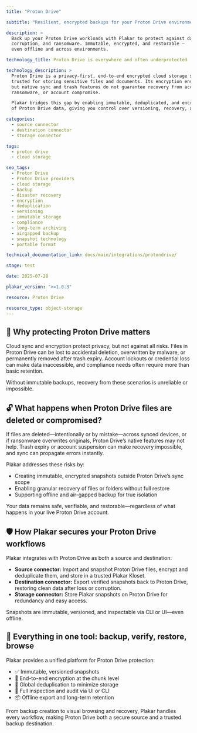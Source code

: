 ```yaml
---
title: "Proton Drive"

subtitle: "Resilient, encrypted backups for your Proton Drive environment"

description: >
  Back up your Proton Drive workloads with Plakar to protect against data loss,
  corruption, and ransomware. Immutable, encrypted, and restorable —
  even offline and across environments.

technology_title: Proton Drive is everywhere and often underprotected

technology_description: >
  Proton Drive is a privacy-first, end-to-end encrypted cloud storage service from Proton,
  trusted for storing sensitive files and documents. Its encryption ensures privacy,
  but native sync and trash features do not guarantee recovery from accidental deletion,
  ransomware, or account compromise.

  Plakar bridges this gap by enabling immutable, deduplicated, and encrypted backups
  of Proton Drive data, giving you control over versioning, recovery, and compliance.

categories:
  - source connector
  - destination connector
  - storage connector

tags:
  - proton drive
  - cloud storage

seo_tags:
  - Proton Drive
  - Proton Drive providers
  - cloud storage
  - backup
  - disaster recovery
  - encryption
  - deduplication
  - versioning
  - immutable storage
  - compliance
  - long-term archiving
  - airgapped backup
  - snapshot technology
  - portable format

technical_documentation_link: docs/main/integrations/protondrive/

stage: test

date: 2025-07-28

plakar_version: ">=1.0.3"

resource: Proton Drive

resource_type: object-storage
---
```


## 🧠 Why protecting Proton Drive matters

Cloud sync and encryption protect privacy, but not against all risks. Files in Proton Drive can be lost to accidental deletion, overwritten by malware, or permanently removed after trash expiry. Account lockouts or credential loss can make data inaccessible, and compliance needs often require more than basic retention.

Without immutable backups, recovery from these scenarios is unreliable or impossible.

## 🔓 What happens when Proton Drive files are deleted or compromised?

If files are deleted—intentionally or by mistake—across synced devices, or if ransomware overwrites originals, Proton Drive’s native features may not help. Trash expiry or account suspension can make recovery impossible, and sync can propagate errors instantly.

Plakar addresses these risks by:

- Creating immutable, encrypted snapshots outside Proton Drive’s sync scope
- Enabling granular recovery of files or folders without full restore
- Supporting offline and air-gapped backup for true isolation

Your data remains safe, verifiable, and restorable—regardless of what happens in your live Proton Drive account.

## 🛡️ How Plakar secures your Proton Drive workflows

Plakar integrates with Proton Drive as both a source and destination:

- **Source connector:** Import and snapshot Proton Drive files, encrypt and deduplicate them, and store in a trusted Plakar Kloset.
- **Destination connector:** Export verified snapshots back to Proton Drive, restoring clean data after loss or corruption.
- **Storage connector:** Store Plakar snapshots on Proton Drive for redundancy and easy access.

Snapshots are immutable, versioned, and inspectable via CLI or UI—even offline.

## 🧰 Everything in one tool: backup, verify, restore, browse

Plakar provides a unified platform for Proton Drive protection:

- ✅ Immutable, versioned snapshots
- 🔐 End-to-end encryption at the chunk level
- 🧠 Global deduplication to minimize storage
- 🔎 Full inspection and audit via UI or CLI
- 📦 Offline export and long-term retention

From backup creation to visual browsing and recovery, Plakar handles every workflow, making Proton Drive both a secure source and a trusted backup destination.
